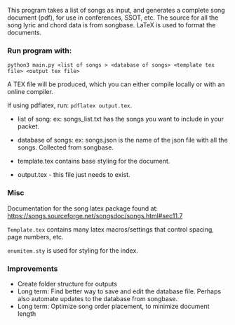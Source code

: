 This program takes a list of songs as input, and generates a complete song document (pdf), for use in conferences, SSOT, etc. The source for all the song lyric and chord data is from songbase. LaTeX is used to format the documents.

### Run program with:  
`python3 main.py <list of songs > <database of songs> <template tex file> <output tex file>`

A TEX file will be produced, which you can either compile locally or with an online compiler.

If using pdflatex, run: `pdflatex output.tex`.

- list of song: ex: songs_list.txt has the songs you want to include in your packet. 

- database of songs: ex: songs.json is the name of the json file with all the songs. Collected from songbase.

- template.tex contains base styling for the document.
- output.tex - this file just needs to exist.

### Misc

Documentation for the song latex package found at: https://songs.sourceforge.net/songsdoc/songs.html#sec11.7

`Template.tex` contains many latex macros/settings that control spacing, page numbers, etc.

`enumitem.sty` is used for styling for the index.

### Improvements
- Create folder structure for outputs
- Long term: Find better way to save and edit the database file. Perhaps also automate updates to the database from songbase.
- Long term: Optimize song order placement, to minimize document length


